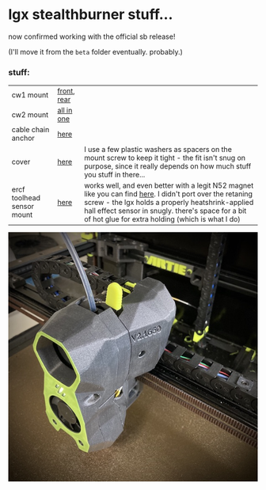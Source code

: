 # lgx stealthburner stuff...


now confirmed working with the official sb release!

(I'll move it from the `beta` folder eventually.  probably.)

### stuff:

| | | |
| :--- | :--- | :--- |
| cw1 mount | [front](beta/cw1/sb-lgx-front-cw1.stl), [rear](beta/cw1/sb-lgx-rear-cw1.stl) | |
| cw2 mount | [all in one](beta/cw2/sb-lgx-cw2-v5.stl) | |
| cable chain anchor | [here](beta/sb-lgx-anchor.stl) | |
| cover | [here](beta/sb-lgx-cover.stl) | I use a few plastic washers as spacers on the mount screw to keep it tight - the fit isn't snug on purpose, since it really depends on how much stuff you stuff in there... |
| ercf toolhead sensor mount | [here](beta/cw2/sb-lgx-cw2-ercf-v5.stl) | works well, and even better with a legit N52 magnet like you can find [here](https://deepfriedhero.in/products/n52-6x3mm-round-black-nickel-magnets).  I didn't port over the retaning screw - the lgx holds a properly heatshrink-applied hall effect sensor in snugly.  there's space for a bit of hot glue for extra holding (which is what I do) |

[![image](sb%2Blgx.jpg)](sb%2Blgx.jpg)
